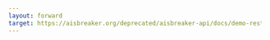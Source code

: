 ```yaml
---
layout: forward
target: https://aisbreaker.org/deprecated/aisbreaker-api/docs/demo-rest-api-access-intro
---
```

